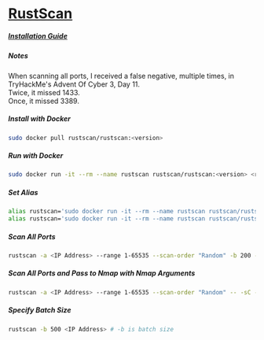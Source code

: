 # [RustScan](https://github.com/RustScan/RustScan)

##### [Installation Guide](https://github.com/RustScan/RustScan/wiki/Installation-Guide)

##### Notes
When scanning all ports, I received a false negative, multiple times, in TryHackMe's Advent Of Cyber 3, Day 11.  
Twice, it missed 1433.  
Once, it missed 3389.

##### Install with Docker
```bash
sudo docker pull rustscan/rustscan:<version>
```

##### Run with Docker
```bash
sudo docker run -it --rm --name rustscan rustscan/rustscan:<version> <rustscan arguments here> <ip address to scan>
```

##### Set Alias
```bash
alias rustscan='sudo docker run -it --rm --name rustscan rustscan/rustscan:<version>'
alias rustscan='sudo docker run -it --rm --name rustscan rustscan/rustscan:2.0.1'
```

##### Scan All Ports
```bash
rustscan -a <IP Address> --range 1-65535 --scan-order "Random" -b 200 -t 2000
```

##### Scan All Ports and Pass to Nmap with Nmap Arguments
```bash
rustscan -a <IP Address> --range 1-65535 --scan-order "Random" -- -sC -A
```

##### Specify Batch Size
```bash
rustscan -b 500 <IP Address> # -b is batch size
```